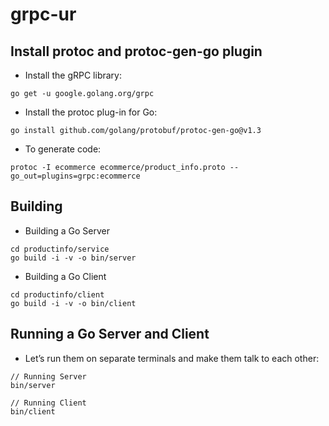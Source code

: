 # grpc-ur
## Install protoc and protoc-gen-go plugin
- Install the gRPC library:
```
go get -u google.golang.org/grpc
```
- Install the protoc plug-in for Go:
```
go install github.com/golang/protobuf/protoc-gen-go@v1.3
```
- To generate code:
```
protoc -I ecommerce ecommerce/product_info.proto --go_out=plugins=grpc:ecommerce
```

## Building
- Building a Go Server
```
cd productinfo/service
go build -i -v -o bin/server
```
- Building a Go Client
```
cd productinfo/client
go build -i -v -o bin/client
```
## Running a Go Server and Client
- Let’s run them on separate terminals and make them talk to each other:
```
// Running Server
bin/server

// Running Client
bin/client
```